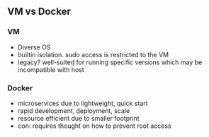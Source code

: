 ## VM vs Docker

### VM
* Diverse OS
* builtin isolation. sudo access is restricted to the VM
* legacy? well-suited for running specific versions which may be incompatible with host

### Docker
* microservices due to lightweight, quick start
* rapid development, deployment, scale
* resource efficient due to smaller footprint
* con: requires thought on how to prevent root access